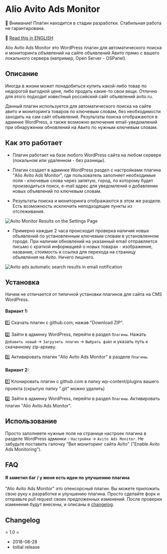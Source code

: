 # Alio Avito Ads Monitor

:triangular_flag_on_post: Внимание! Плагин находится в стадии разработки. Стабильная работа не гарантирована.

:page_facing_up: [Read this in ENGLISH](https://github.com/aliowebdeveloper/alio-avito-ads-monitor/readme.md)

Alio Avito Ads Monitor это WordPress плагин для автоматического поиска и мониторинга объявлений на сайте объявлений Авито прямо с вашего локального сервера (например, Open Server - OSPanel).

## Описание

Иногда в жизни может понадобиться купить какой-либо товар по недорогой выгодной цене, либо продать какие-то свои вещи. Отлично для этого подходит известный российский сайт объявлений avito.ru. 

Данный плагин используется для автоматического поиска на сайте авито и мониторинга товаров по ключевым словам, без необходимости заходить на сам сайт объявлений. Результаты поиска отображаются в админке WordPress, а также возможно включение email-уведомлений при обнаружении обновлений на Авито по нужным ключевым словам.

## Как это работает

- Плагин работает на базе любого WordPress сайта на любом сервере (локальном или удаленном - без разницы).

- Плагин создает в админке WordPress раздел с настройками плагина "Alio Avito Ads Monitor", где пользователь заполняет необходимые поля - ключевые слова через запятую, город, по которому будет производиться поиск, e-mail адрес для уведомлений о добавлении новых объявлений по ключевым словам.

- Результаты поиска и мониторинга отображаются в этом же разделе. Есть возможность исключить неподходящие пункты из отслеживания.

![Avito Monitor Results on the Settings Page](https://frantic-coding.000webhostapp.com/wp-content/uploads/2018/09/screenshot1.jpg)

- Примерно каждые 2 часа происходит проверка наличия новых объявлений по установленным ключевым словам в установленном городе. При наличии обновлений на указанный email отправляется письмо с краткой информацией о новых товарах - изображение, название, стоимость и ссылка для перехода на страницу объявления на Avito. Ничего лишнего.

![Avito ads automatic search results in email notification](https://frantic-coding.000webhostapp.com/wp-content/uploads/2018/09/screenshot2.jpg)

## Установка

Ничем не отличается от типичной установки плагинов для сайта на CMS WordPress.

#### Вариант 1:

:one: Скачать плагин с github.com, нажав "Download ZIP".

:two: Зайти в админку WordPress, перейти в раздел `Плагины`. Нажать `Добавить новый` → `Загрузить плагин` → `Выбрать файл` и указать путь к скачанному zip-архиву.

:three: Активировать плагин "Alio Avito Ads Monitor" в разделе `Плагины`.

#### Вариант 2:

:one: Клонировать плагин с github.com в папку wp-content/plugins вашего проекта (скрытую папку ".git" можно удалить)

:two: Зайти в админку WordPress, перейти в раздел `Плагины`. Активировать плагин "Alio Avito Ads Monitor".

## Использование

Просто заполняете нужные поля на странице настроек плагина в разделе WordPress админки - `Настройки` → `Avito Ads Monitor`. Не забудьте поставить галочку "Вкл мониторинг сайта Avito" ("Enable Avito Ads Monitoring").

## FAQ

#### Я заметил баг / у меня есть идеи по улучшению плагина

"Alio Avito Ads Monitor" это опенсорсный плагин. Вы можете приложить свою руку к разработке и улучшению плагина. Просто сделайте форк и отправьте pull request своих предложенных изменений. После проверки изменения будут внесены, и описаны в [changelog](https://github.com/aliowebdeveloper/alio-avito-ads-monitor/blob/master/changelog.txt).

## Changelog

= 1.0 =
* 2018-08-28
* Initial release


